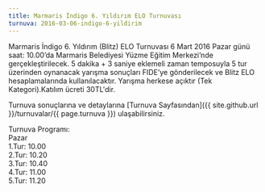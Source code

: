 ```yaml
---
title: Marmaris İndigo 6. Yıldırım ELO Turnuvası
turnuva: 2016-03-06-indigo-6-yildirim
---
```


Marmaris İndigo 6. Yıldırım (Blitz) ELO Turnuvası 6 Mart 2016 Pazar günü saat: 10.00’da Marmaris Belediyesi Yüzme Eğitim Merkezi’nde gerçekleştirilecek. 5 dakika + 3 saniye eklemeli zaman temposuyla 5 tur üzerinden oynanacak yarışma sonuçları FIDE’ye gönderilecek ve Blitz ELO hesaplamalarında kullanılacaktır.
Yarışma herkese açıktır (Tek Kategori).Katılım ücreti 30TL'dir.

Turnuva sonuçlarına ve detaylarına [Turnuva Sayfasından]({{ site.github.url }}/turnuvalar/{{ page.turnuva }}) ulaşabilirsiniz.

Turnuva Programı:  
Pazar  
1.Tur: 10.00  
2.Tur: 10.20  
3.Tur: 10.40  
4.Tur: 11.00  
5.Tur: 11.20   
